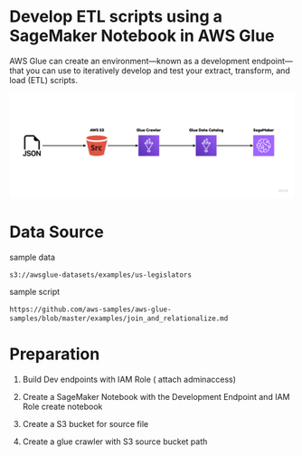 # Develop ETL scripts using a SageMaker Notebook in AWS Glue
AWS Glue can create an environment—known as a development endpoint—that you can use to iteratively develop and test your extract, transform, and load (ETL) scripts. 

![flow](flow.jpg)

# Data Source
sample data 
```
s3://awsglue-datasets/examples/us-legislators 
```
sample script
``` 
https://github.com/aws-samples/aws-glue-samples/blob/master/examples/join_and_relationalize.md 
```

# Preparation
1. Build Dev endpoints with IAM Role ( attach adminaccess)

2. Create a SageMaker Notebook with the Development Endpoint and IAM Role
create notebook 

3. Create a S3 bucket for source file 

4. Create a glue crawler with S3 source bucket path